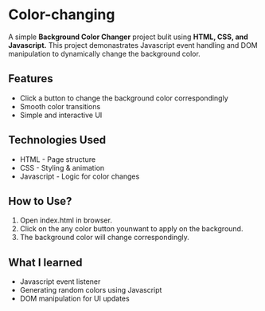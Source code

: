 # Color-changing
<p>A simple <strong>Background Color Changer</strong> project bulit using <strong>HTML, CSS, and Javascript.</strong> This project demonastrates Javascript event handling and DOM manipulation to dynamically change the background color.</p>

<h2>Features</h2>
  <ul>
      <li>Click a button to change the background color correspondingly</li>
      <li>Smooth color transitions</li>
      <li>Simple and interactive UI</li>
  </ul>

<h2>Technologies Used</h2>
  <ul>
      <li>HTML - Page structure</li>
      <li>CSS - Styling & animation</li>
      <li>Javascript - Logic for color changes</li>
  </ul>

<h2>How to Use?</h2>
  <ol>
      <li>Open index.html in browser.</li>
      <li>Click on the any color button younwant to apply on the background.</li>
      <li>The background color will change correspondingly.</li>
  </ol>

<h2>What I learned</h2>
  <ul>
      <li>Javascript event listener</li>
      <li>Generating random colors using Javascript</li>
      <li>DOM manipulation for UI updates</li>
  </ul>

